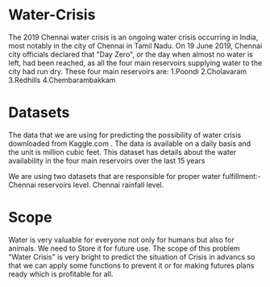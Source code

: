 # Water-Crisis
The 2019 Chennai water crisis is an ongoing water crisis occurring in India, most notably in the city of Chennai in Tamil Nadu. On 19 June 2019, Chennai city officials declared that "Day Zero", or the day when almost no water is left, had been reached, as all the four main reservoirs supplying water to the city had run dry.
These four main reservoirs are:
1.Poondi
2.Cholavaram
3.Redhills
4.Chembarambakkam

# Datasets
The data that we are using for predicting the possibility of water crisis downloaded from Kaggle.com .
The data is available on a daily basis and the unit is million cubic feet.
This dataset has details about the water availability in the four main reservoirs over the last 15 years

We are using two datasets that are responsible for proper water fulfillment:-
Chennai reservoirs level. 
Chennai rainfall level.

# Scope
Water is very valuable for everyone not only for humans but also for animals. We need to Store it for future use. The scope of this problem "Water Crisis" is very bright to predict the situation of Crisis in advancs so that we can apply some functions to prevent it or for making futures plans ready which is profitable for all.
